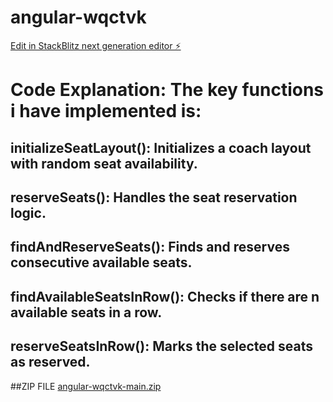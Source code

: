 # angular-wqctvk

[Edit in StackBlitz next generation editor ⚡️](https://stackblitz.com/~/github.com/Gaibusha/angular-wqctvk)
# Code Explanation:  The key functions i have implemented is:
## initializeSeatLayout(): Initializes a coach layout with random seat availability.
## reserveSeats(): Handles the seat reservation logic.
## findAndReserveSeats(): Finds and reserves consecutive available seats.
## findAvailableSeatsInRow(): Checks if there are n available seats in a row.
## reserveSeatsInRow(): Marks the selected seats as reserved.


##ZIP FILE
[angular-wqctvk-main.zip](https://github.com/user-attachments/files/17180870/angular-wqctvk-main.zip)
